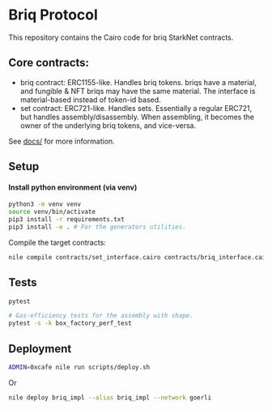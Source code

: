 # Briq Protocol

This repository contains the Cairo code for briq StarkNet contracts.

## Core contracts:

 - briq contract: ERC1155-like. Handles briq tokens. briqs have a material, and fungible & NFT briqs may have the same material. The interface is material-based instead of token-id based.
 - set contract: ERC721-like. Handles sets. Essentially a regular ERC721, but handles assembly/disassembly. When assembling, it becomes the owner of the underlying briq tokens, and vice-versa.

See [docs/](docs/) for more information.

## Setup
#### Install python environment (via venv)
```sh
python3 -m venv venv
source venv/bin/activate
pip3 install -r requirements.txt
pip3 install -e . # For the generators utilities.
```

Compile the target contracts:
```sh
nile compile contracts/set_interface.cairo contracts/briq_interface.cairo contracts/upgrades/proxy.cairo
```
## Tests

```sh
pytest

# Gas-efficiency tests for the assembly with shape.
pytest -s -k box_factory_perf_test
```

## Deployment

```sh
ADMIN=0xcafe nile run scripts/deploy.sh
```
Or
```sh
nile deploy briq_impl --alias briq_impl --network goerli
```
